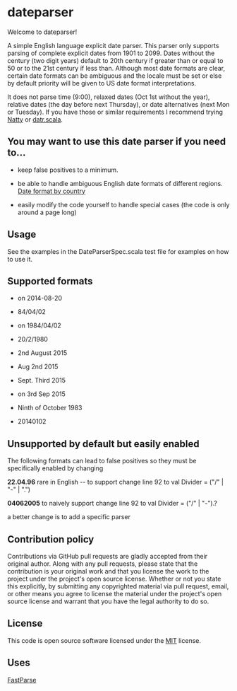 # dateparser #

Welcome to dateparser!

A simple English language explicit date parser. This parser only supports parsing of complete explicit dates from 1901 to 2099. Dates without the century (two digit years) default to 20th century if greater than or equal to 50 or to the 21st century if less than. Although most date formats are clear, certain date formats can be ambiguous and the locale must be set or else by default priority will be given to US date format interpretations.

It does not parse time (9:00), relaxed dates (Oct 1st without the year), relative dates (the day before next Thursday), or date alternatives (next Mon or Tuesday). If you have those or similar requirements I recommend trying [Natty](http://natty.joestelmach.com/) or [datr.scala](https://github.com/platzhaltr/datr.scala).


## You may want to use this date parser if you need to...
* keep false positives to a minimum.

* be able to handle ambiguous English date formats of different regions. [Date format by country](https://en.wikipedia.org/wiki/Date_format_by_country)

* easily modify the code yourself to handle special cases (the code is only around a page long)


## Usage
See the examples in the DateParserSpec.scala test file for examples on how to use it.


## Supported formats
* on 2014-08-20

* 84/04/02

* on 1984/04/02

* 20/2/1980

* 2nd August 2015

* Aug 2nd 2015

* Sept. Third 2015

* on 3rd Sep 2015

* Ninth of October 1983

* 20140102


## Unsupported by default but easily enabled 
The following formats can lead to false positives so they must be specifically enabled by changing 

**22.04.96**  rare in English -- to support change line 92 to     val Divider = ("/" | "-" | ".") 

**04062005**  to naively support change line 92 to  val Divider = ("/" | "-").? 

a better change is to add a specific parser


## Contribution policy ##

Contributions via GitHub pull requests are gladly accepted from their original author. Along with
any pull requests, please state that the contribution is your original work and that you license
the work to the project under the project's open source license. Whether or not you state this
explicitly, by submitting any copyrighted material via pull request, email, or other means you
agree to license the material under the project's open source license and warrant that you have the
legal authority to do so.


## License ##

This code is open source software licensed under the
[MIT](https://opensource.org/licenses/MIT) license.


## Uses
[FastParse](http://lihaoyi.github.io/fastparse/)
